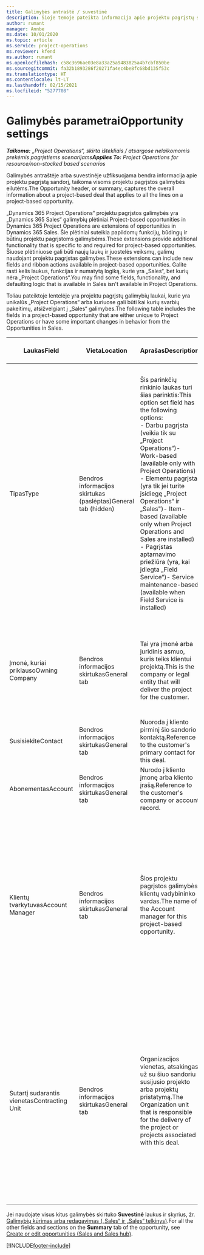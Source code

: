 ```yaml
---
title: Galimybės antraštė / suvestinė
description: Šioje temoje pateikta informacija apie projektu pagrįstų sandorių ir projektu pagrįstų galimybių eilutes.
author: rumant
manager: Annbe
ms.date: 10/01/2020
ms.topic: article
ms.service: project-operations
ms.reviewer: kfend
ms.author: rumant
ms.openlocfilehash: c58c3696ae03e8a33a25a9483825a4b7cbf850be
ms.sourcegitcommit: fa32b1893286f20271fa4ec4be8fc68bd135f53c
ms.translationtype: HT
ms.contentlocale: lt-LT
ms.lasthandoff: 02/15/2021
ms.locfileid: "5277708"
---
```

# <a name="opportunity-settings"></a><span data-ttu-id="45f16-103">Galimybės parametrai</span><span class="sxs-lookup"><span data-stu-id="45f16-103">Opportunity settings</span></span>

<span data-ttu-id="45f16-104">_**Taikoma:** „Project Operations“, skirta ištekliais / atsargose nelaikomomis prekėmis pagrįstiems scenarijams_</span><span class="sxs-lookup"><span data-stu-id="45f16-104">_**Applies To:** Project Operations for resource/non-stocked based scenarios_</span></span>


<span data-ttu-id="45f16-105">Galimybės antraštėje arba suvestinėje užfiksuojama bendra informacija apie projektu pagrįstą sandorį, taikoma visoms projektu pagrįstos galimybės eilutėms.</span><span class="sxs-lookup"><span data-stu-id="45f16-105">The Opportunity header, or summary, captures the overall information about a project-based deal that applies to all the lines on a project-based opportunity.</span></span>

<span data-ttu-id="45f16-106">„Dynamics 365 Project Operations“ projektu pagrįstos galimybės yra „Dynamics 365 Sales“ galimybių plėtiniai.</span><span class="sxs-lookup"><span data-stu-id="45f16-106">Project-based opportunities in Dynamics 365 Project Operations are extensions of opportunities in Dynamics 365 Sales.</span></span> <span data-ttu-id="45f16-107">Šie plėtiniai suteikia papildomų funkcijų, būdingų ir būtinų projektu pagrįstoms galimybėms.</span><span class="sxs-lookup"><span data-stu-id="45f16-107">These extensions provide additional functionality that is specific to and required for project-based opportunities.</span></span> <span data-ttu-id="45f16-108">Šiuose plėtiniuose gali būti naujų laukų ir juostelės veiksmų, galimų naudojant projektu pagrįstas galimybes.</span><span class="sxs-lookup"><span data-stu-id="45f16-108">These extensions can include new fields and ribbon actions available in project-based opportunities.</span></span> <span data-ttu-id="45f16-109">Galite rasti kelis laukus, funkcijas ir numatytą logiką, kurie yra „Sales“, bet kurių nėra „Project Operations“.</span><span class="sxs-lookup"><span data-stu-id="45f16-109">You may find some fields, functionality, and defaulting logic that is available in Sales isn't available in Project Operations.</span></span>

<span data-ttu-id="45f16-110">Toliau pateiktoje lentelėje yra projektu pagrįstų galimybių laukai, kurie yra unikalūs „Project Operations“ arba kuriuose gali būti kai kurių svarbių pakeitimų, atsižvelgiant į „Sales“ galimybes.</span><span class="sxs-lookup"><span data-stu-id="45f16-110">The following table includes the fields in a project-based opportunity that are either unique to Project Operations or have some important changes in behavior from the Opportunities in Sales.</span></span>

| <span data-ttu-id="45f16-111">**Laukas**</span><span class="sxs-lookup"><span data-stu-id="45f16-111">**Field**</span></span> | <span data-ttu-id="45f16-112">**Vieta**</span><span class="sxs-lookup"><span data-stu-id="45f16-112">**Location**</span></span> | <span data-ttu-id="45f16-113">**Aprašas**</span><span class="sxs-lookup"><span data-stu-id="45f16-113">**Description**</span></span> | <span data-ttu-id="45f16-114">**Tolesnis poveikis**</span><span class="sxs-lookup"><span data-stu-id="45f16-114">**Downstream impact**</span></span> |
| --- | --- | --- | --- |
| <span data-ttu-id="45f16-115">Tipas</span><span class="sxs-lookup"><span data-stu-id="45f16-115">Type</span></span> | <span data-ttu-id="45f16-116">Bendros informacijos skirtukas (paslėptas)</span><span class="sxs-lookup"><span data-stu-id="45f16-116">General tab (hidden)</span></span> | <span data-ttu-id="45f16-117">Šis parinkčių rinkinio laukas turi šias parinktis:</span><span class="sxs-lookup"><span data-stu-id="45f16-117">This option set field has the following options:</span></span></br><span data-ttu-id="45f16-118">- Darbu pagrįsta (veikia tik su „Project Operations“)</span><span class="sxs-lookup"><span data-stu-id="45f16-118">- Work-based (available only with Project Operations)</span></span></br><span data-ttu-id="45f16-119">- Elementu pagrįsta (yra tik jei turite įsidiegę „Project Operations“ ir „Sales")</span><span class="sxs-lookup"><span data-stu-id="45f16-119">- Item-based (available only when Project Operations and Sales are installed)</span></span></br><span data-ttu-id="45f16-120">- Pagrįstas aptarnavimo priežiūra (yra, kai įdiegta „Field Service“)</span><span class="sxs-lookup"><span data-stu-id="45f16-120">- Service maintenance-based (available when Field Service is installed)</span></span> | <span data-ttu-id="45f16-121">Kai naudojate „Project Operations“, ši lauko reikšmė automatiškai nustatoma kaip **Darbu pagrįsta**, kuri galimybę suklasifikuoja kaip projektu pagrįstą.</span><span class="sxs-lookup"><span data-stu-id="45f16-121">When you use Project Operations, this field value is automatically set to **Work-based** which classifies the Opportunity as project-based.</span></span> <span data-ttu-id="45f16-122">Galimybė turi būti pagrįsta projektu, kad būtų galima įjungti visus su projektu susijusius išplėtimus ir funkcijas tolesniuose šio sandorio procesuose.</span><span class="sxs-lookup"><span data-stu-id="45f16-122">An Opportunity should be project-based to enable all project-specific extensions and functionality in the downstream sales process for this deal.</span></span> |
| <span data-ttu-id="45f16-123">Įmonė, kuriai priklauso</span><span class="sxs-lookup"><span data-stu-id="45f16-123">Owning Company</span></span> | <span data-ttu-id="45f16-124">Bendros informacijos skirtukas</span><span class="sxs-lookup"><span data-stu-id="45f16-124">General tab</span></span> | <span data-ttu-id="45f16-125">Tai yra įmonė arba juridinis asmuo, kuris teiks klientui projektą.</span><span class="sxs-lookup"><span data-stu-id="45f16-125">This is the company or legal entity that will deliver the project for the customer.</span></span> | <span data-ttu-id="45f16-126">Ši lauko informacija bus nukopijuota į atitinkamą projekto pasiūlymo lauką, sukurtą pagal šią galimybę.</span><span class="sxs-lookup"><span data-stu-id="45f16-126">This field information will be copied to the corresponding field on the Project quote that is created from this Opportunity.</span></span> |
| <span data-ttu-id="45f16-127">Susisiekite</span><span class="sxs-lookup"><span data-stu-id="45f16-127">Contact</span></span> | <span data-ttu-id="45f16-128">Bendros informacijos skirtukas</span><span class="sxs-lookup"><span data-stu-id="45f16-128">General tab</span></span> | <span data-ttu-id="45f16-129">Nuoroda į kliento pirminį šio sandorio kontaktą.</span><span class="sxs-lookup"><span data-stu-id="45f16-129">Reference to the customer's primary contact for this deal.</span></span> | |
| <span data-ttu-id="45f16-130">Abonementas</span><span class="sxs-lookup"><span data-stu-id="45f16-130">Account</span></span> | <span data-ttu-id="45f16-131">Bendros informacijos skirtukas</span><span class="sxs-lookup"><span data-stu-id="45f16-131">General tab</span></span> | <span data-ttu-id="45f16-132">Nurodo į kliento įmonę arba kliento įrašą.</span><span class="sxs-lookup"><span data-stu-id="45f16-132">Reference to the customer's company or account record.</span></span> | |
| <span data-ttu-id="45f16-133">Klientų tvarkytuvas</span><span class="sxs-lookup"><span data-stu-id="45f16-133">Account Manager</span></span> | <span data-ttu-id="45f16-134">Bendros informacijos skirtukas</span><span class="sxs-lookup"><span data-stu-id="45f16-134">General tab</span></span> | <span data-ttu-id="45f16-135">Šios projektu pagrįstos galimybės klientų vadybininko vardas.</span><span class="sxs-lookup"><span data-stu-id="45f16-135">The name of the Account manager for this project-based opportunity.</span></span> | <span data-ttu-id="45f16-136">Klientų vadybininkas yra atsakingas už ryšių su klientu viso projekto metu valdymą.</span><span class="sxs-lookup"><span data-stu-id="45f16-136">The Account manager is responsible for managing the relationship with the customer through the completion of this project.</span></span> <span data-ttu-id="45f16-137">Remiantis rezervuojamų išteklių įrašo susiejimu su klientų vadybininku, sutartį sudarantis vienetas laikomas numatytuoju.</span><span class="sxs-lookup"><span data-stu-id="45f16-137">Based on the bookable resource record tied to the Account manager, the contracting unit is defaulted.</span></span> |
| <span data-ttu-id="45f16-138">Sutartį sudarantis vienetas</span><span class="sxs-lookup"><span data-stu-id="45f16-138">Contracting Unit</span></span> | <span data-ttu-id="45f16-139">Bendros informacijos skirtukas</span><span class="sxs-lookup"><span data-stu-id="45f16-139">General tab</span></span> | <span data-ttu-id="45f16-140">Organizacijos vienetas, atsakingas už su šiuo sandoriu susijusio projekto arba projektų pristatymą.</span><span class="sxs-lookup"><span data-stu-id="45f16-140">The Organization unit that is responsible for the delivery of the project or projects associated with this deal.</span></span> | <span data-ttu-id="45f16-141">Sutartį sudarantis vienetas yra įmonės padalinys, kuris vykdys projektus po to, kai sandoris bus uždarytas.</span><span class="sxs-lookup"><span data-stu-id="45f16-141">The contracting unit is the division of the company that will complete the project(s) after the deal is closed.</span></span> <span data-ttu-id="45f16-142">Kiekvienas sutartį sudarantis vienetas turi valiutą, o ši valiuta naudojama projekto metu padarytoms sąmatinėms ir faktinėms išlaidoms.</span><span class="sxs-lookup"><span data-stu-id="45f16-142">Every contracting unit has a currency, and this currency is used to report estimated and actual costs incurred during the project.</span></span> |

<span data-ttu-id="45f16-143">Jei naudojate visus kitus galimybės skirtuko **Suvestinė** laukus ir skyrius, žr. [Galimybių kūrimas arba redagavimas („Sales“ ir „Sales“ telkinys)](https://docs.microsoft.com/dynamics365/sales-enterprise/create-edit-opportunity-sales).</span><span class="sxs-lookup"><span data-stu-id="45f16-143">For all the other fields and sections on the **Summary** tab of the opportunity, see [Create or edit opportunities (Sales and Sales hub)](https://docs.microsoft.com/dynamics365/sales-enterprise/create-edit-opportunity-sales).</span></span>


[!INCLUDE[footer-include](../includes/footer-banner.md)]